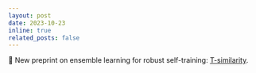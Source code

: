 ```yaml
---
layout: post
date: 2023-10-23 
inline: true
related_posts: false
---
```


📑 New preprint on ensemble learning for robust self-training: <a href="https://arxiv.org/pdf/2310.14814">T-similarity</a>.
